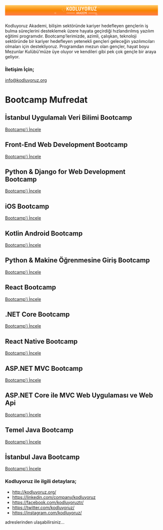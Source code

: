 # <img src="bg_akademi.png" alt="https://www.kodluyoruz.org/" class="logo"/> 

Kodluyoruz Akademi, bilişim sektöründe kariyer hedefleyen gençlerin iş bulma süreçlerini desteklemek üzere hayata geçirdiği hızlandırılmış yazılım eğitimi programıdır. Bootcamp’lerimizde, azimli, çalışkan, teknoloji sektöründe bir kariyer hedefleyen yetenekli gençleri geleceğin yazılımcıları olmaları için destekliyoruz. Programdan mezun olan gençler, hayat boyu Mezunlar Kulübü’müze üye oluyor ve kendileri gibi pek çok gençle bir araya geliyor.

### İletişim İçin;
info@kodluyoruz.org

# Bootcamp Mufredat

## İstanbul Uygulamalı Veri Bilimi Bootcamp
[Bootcamp'i İncele](https://github.com/Kodluyoruz/Istanbul-Uygulamali-Veri-Bilimi)

## Front-End Web Development Bootcamp
[Bootcamp'i İncele](https://github.com/Kodluyoruz/Front-End-Web-Development-Bootcamp)

## Python & Django for Web Development Bootcamp
[Bootcamp'i İncele](https://github.com/Kodluyoruz/kodluyoruz-org-python-ve-django-egitimi)

## iOS Bootcamp 
[Bootcamp'i İncele](https://github.com/Kodluyoruz/Kodluyoruz-iOS-Bootcamp)

## Kotlin Android Bootcamp
[Bootcamp'i İncele](https://github.com/Kodluyoruz/Kotlin-Android-Bootcamp)

## Python & Makine Öğrenmesine Giriş Bootcamp
[Bootcamp'i İncele](https://github.com/Kodluyoruz/python-programlamaya-giris)

## React Bootcamp
[Bootcamp'i İncele](https://github.com/Kodluyoruz/react-redux-course)

## .NET Core Bootcamp
[Bootcamp'i İncele](https://github.com/Kodluyoruz/dotnet-core-kodluyoruz-2019-2/)

## React Native Bootcamp
[Bootcamp'i İncele](https://github.com/Kodluyoruz/react-native-egitimi)

## ASP.NET MVC Bootcamp
[Bootcamp'i İncele](https://github.com/Kodluyoruz/aspnet-mvc-course)

## ASP.NET Core ile MVC Web Uygulaması ve Web Api 
[Bootcamp'i İncele](https://github.com/Kodluyoruz/dotnet-core-mvc-web-api-course)



## Temel Java Bootcamp 
[Bootcamp'i İncele](https://github.com/Kodluyoruz/Temel-Java-Bootcamp)

## İstanbul Java Bootcamp
[Bootcamp'i İncele](https://github.com/Kodluyoruz/Istanbul-Java-Bootcamp.git)

### Kodluyoruz ile ilgili detaylara;

* http://kodluyoruz.org/
* https://linkedin.com/company/kodluyoruz
* https://facebook.com/kodluyoruztr/
* https://twitter.com/kodluyoruz/
* https://instagram.com/kodluyoruz/

adreslerinden ulaşabilirsiniz...
